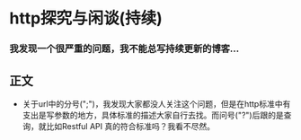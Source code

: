 # http探究与闲谈(持续)
### 我发现一个很严重的问题，我不能总写持续更新的博客... 
## 正文 
- 关于url中的分号(";")，我发现大家都没人关注这个问题，但是在http标准中有支出是写参数的地方，具体标准的描述大家自行去找。而问号("?")后跟的是查询，就比如Restful API 真的符合标准吗？我看不尽然。 

